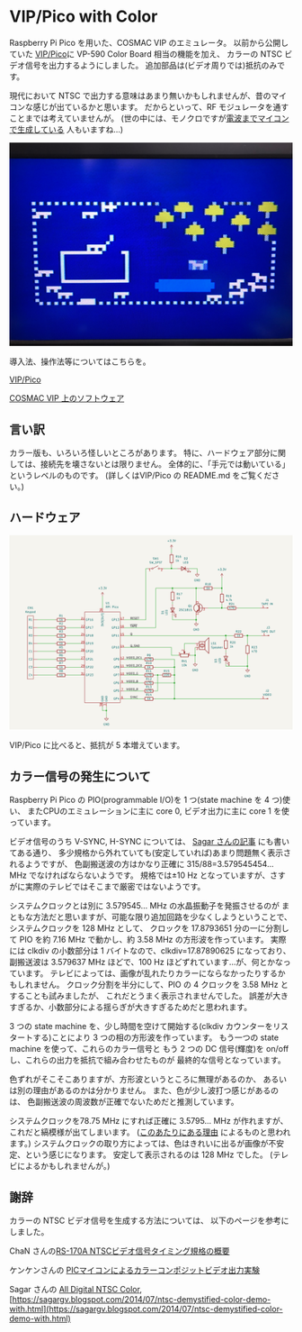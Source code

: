 # VIP/Pico with Color

Raspberry Pi Pico を用いた、COSMAC VIP のエミュレータ。
以前から公開していた [VIP/Pico](https://github.com/AutomaticComputer/VIPonPico)に
VP-590 Color Board 相当の機能を加え、
カラーの NTSC ビデオ信号を出力するようにしました。
追加部品は(ビデオ周りでは)抵抗のみです。

現代において NTSC で出力する意味はあまり無いかもしれませんが、昔のマイコンな感じが出ているかと思います。
だからといって、RF モジュレータを通すことまでは考えていませんが。
(世の中には、モノクロですが[電波までマイコンで生成している](https://hackaday.com/2015/02/26/attiny85-does-over-the-air-ntsc/)
人もいますね…)

![RoundUp](doc/roundup_color.jpg)

導入法、操作法等についてはこちらを。

[VIP/Pico](https://github.com/AutomaticComputer/VIPonPico)

[COSMAC VIP 上のソフトウェア](doc/software.md)


## 言い訳

カラー版も、いろいろ怪しいところがあります。
特に、ハードウェア部分に関しては、接続先を壊さないとは限りません。
全体的に、「手元では動いている」というレベルのものです。
(詳しくはVIP/Pico の README.md をご覧ください。)


## ハードウェア

![回路図](doc/vip_pico_color_schematic.png)

VIP/Pico に比べると、抵抗が 5 本増えています。


## カラー信号の発生について

Raspberry Pi Pico の PIO(programmable I/O)を 1 つ(state machine を 4 つ)使い、
またCPUのエミュレーションに主に core 0, ビデオ出力に主に core 1 を使っています。

ビデオ信号のうち V-SYNC, H-SYNC については、
[Sagar さんの記事](https://sagargv.blogspot.com/2014/07/ntsc-demystified-color-demo-with.html)
にも書いてある通り、
多少規格から外れていても(安定していれば)あまり問題無く表示されるようですが、
色副搬送波の方はかなり正確に 315/88=3.579545454... MHz
でなければならないようです。
規格では±10 Hz となっていますが、さすがに実際のテレビではそこまで厳密ではないようです。

システムクロックとは別に 3.579545... MHz の水晶振動子を発振させるのが
まともな方法だと思いますが、可能な限り追加回路を少なくしようということで、
システムクロックを 128 MHz として、
クロックを 17.8793651 分の一に分割して PIO を約 7.16 MHz で動かし、約 3.58 MHz の方形波を作っています。
実際には clkdiv の小数部分は 1 バイトなので、clkdiv=17.87890625 になっており、
副搬送波は 3.579637 MHz ほどで、100 Hz ほどずれています…が、何とかなっています。
テレビによっては、画像が乱れたりカラーにならなかったりするかもしれません。
クロック分割を半分にして、PIO の 4 クロックを 3.58 MHz とすることも試みましたが、
これだとうまく表示されませんでした。
誤差が大きすぎるか、小数部分による揺らぎが大きすぎるためだと思われます。

3 つの state machine を、少し時間を空けて開始する(clkdiv カウンターをリスタートする)ことにより
3 つの相の方形波を作っています。
もう一つの state machine を使って、これらのカラー信号と
もう 2 つの DC 信号(輝度)を on/off し、これらの出力を抵抗で組み合わせたものが
最終的な信号となっています。

色ずれがそこそこありますが、方形波というところに無理があるのか、
あるいは別の理由があるのかは分かりません。
また、色が少し波打つ感じがあるのは、
色副搬送波の周波数が正確でないためだと推測しています。

システムクロックを78.75 MHz にすれば正確に 3.5795... MHz が作れますが、これだと縞模様が出てしまいます。
([このあたりにある理由](https://sagargv.blogspot.com/2011/04/ntsc-demystified-nuances-and-numbers.html)
によるものと思われます。)
システムクロックの取り方によっては、色はきれいに出るが画像が不安定、という感じになります。
安定して表示されるのは 128 MHz でした。
(テレビによるかもしれませんが。)


## 謝辞

カラーの NTSC ビデオ信号を生成する方法については、
以下のページを参考にしました。

ChaN さんの[RS-170A NTSCビデオ信号タイミング規格の概要](http://elm-chan.org/docs/rs170a/spec_j.html)

ケンケンさんの [PICマイコンによるカラーコンポジットビデオ出力実験](http://www.ze.em-net.ne.jp/~kenken/composite/index.html)

Sagar さんの [All Digital NTSC Color](https://www.sagargv.com/proj/ntsc/), 
[https://sagargv.blogspot.com/2014/07/ntsc-demystified-color-demo-with.html](https://sagargv.blogspot.com/2014/07/ntsc-demystified-color-demo-with.html)
